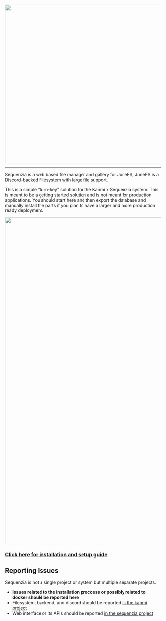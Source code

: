<img src="https://user-images.githubusercontent.com/15165770/176505424-2e88c783-7294-48d9-bb0d-ce8da8ae0302.png" width="512" /><br/>

---
Sequenzia is a web based file manager and gallery for JuneFS, JuneFS is a Discord-backed Filesystem with large file support.

This is a simple "turn-key" solution for the Kanmi x Sequenzia system. This is meant to be a getting started solution and is not meant for production applications. You should start here and then export the database and manually install the parts if you plan to have a larger and more production ready deployment.

<img width="1059" src="https://user-images.githubusercontent.com/15165770/176510591-c0dd6320-eca8-44ec-bb99-fbcb20763b07.png" >

### [Click here for installation and setup guide](https://github.com/UiharuKazari2008/sequenzia-compose/wiki/Installation)

## Reporting Issues
Sequenzia is not a single project or system but multiple separate projects.
* **Issues related to the installation proccess or possibly related to docker should be reported here**
* Filesystem, backend, and discord should be reported [in the kanmi project](https://github.com/UiharuKazari2008/kanmi/issues)
* Web interface or its APIs should be reported [in the sequenzia project](https://github.com/UiharuKazari2008/sequenzia/issues)
